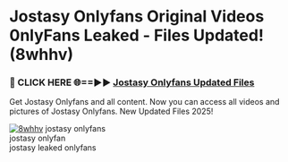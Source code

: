 # Jostasy Onlyfans Original Videos 0nlyFans Leaked - Files Updated! (8whhv)

<h3>🔴 CLICK HERE 🌐==►► <a href="https://tinyurl.com/2jnfzry5" rel="nofollow">Jostasy Onlyfans Updated Files</a></h3>

Get Jostasy Onlyfans and all content. Now you can access all videos and pictures of Jostasy Onlyfans. New Updated Files 2025!

[![8whhv](https://i.imgur.com/GyGTBgg.gif)](https://tinyurl.com/2jnfzry5)
jostasy onlyfans<br>
jostasy onlyfan<br>
jostasy leaked onlyfans
